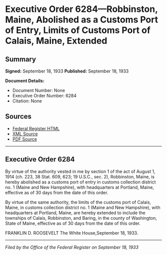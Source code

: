 # Executive Order 6284—Robbinston, Maine, Abolished as a Customs Port of Entry, Limits of Customs Port of Calais, Maine, Extended

## Summary

**Signed:** September 18, 1933
**Published:** September 18, 1933

**Document Details:**
- Document Number: None
- Executive Order Number: 6284
- Citation: None

## Sources
- [Federal Register HTML](https://www.presidency.ucsb.edu/documents/executive-order-6284-robbinston-maine-abolished-customs-port-entry-limits-customs-port)
- [XML Source](None)
- [PDF Source](None)

---

## Executive Order 6284

By virtue of the authority vested in me by section 1 of the act of August 1, 1914 (ch. 223, 38 Stat. 609, 623; 19 U.S.C., sec. 2), Robbinston, Maine, is hereby abolished as a customs port of entry in customs collection district no. 1 (Maine and New Hampshire), with headquarters at Portland, Maine, effective as of 30 days from the date of this order.

By virtue of the same authority, the limits of the customs port of Calais, Maine, in customs collection district no. 1 (Maine and New Hampshire), with headquarters at Portland, Maine, are hereby extended to include the townships of Calais, Robbinston, and Baring, in the county of Washington, State of Maine, effective as of 30 days from the date of this order.

FRANKLIN D. ROOSEVELT
The White House,September 18, 1933.

---

*Filed by the Office of the Federal Register on September 18, 1933*
